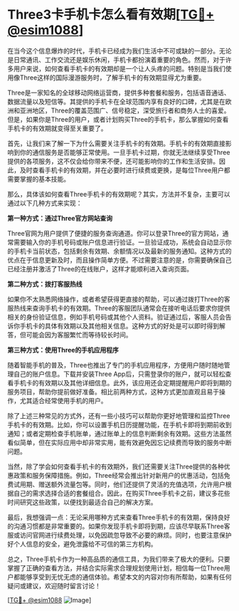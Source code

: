 # Three3卡手机卡怎么看有效期[[TG💪+ @esim1088](https://t.me/s/esim1088)]

在当今这个信息爆炸的时代，手机卡已经成为我们生活中不可或缺的一部分。无论是日常通讯、工作交流还是娱乐休闲，手机卡都扮演着重要的角色。然而，对于许多用户来说，如何查看手机卡的有效期却是一个让人头疼的问题。特别是当我们使用像Three这样的国际漫游服务时，了解手机卡的有效期显得尤为重要。

Three是一家知名的全球移动网络运营商，提供多种套餐和服务，包括语音通话、数据流量以及短信等。其提供的手机卡在全球范围内享有良好的口碑，尤其是在欧洲和亚洲地区，Three的覆盖范围广、信号稳定，深受旅行者和商务人士的喜爱。但是，如果你是Three的用户，或者计划购买Three的手机卡，那么掌握如何查看手机卡的有效期就变得至关重要了。

首先，让我们来了解一下为什么需要关注手机卡的有效期。手机卡的有效期直接影响到你的通信服务是否能够正常使用。一旦手机卡过期，你就无法继续享受Three提供的各项服务，这不仅会给你带来不便，还可能影响你的工作和生活安排。因此，及时查看手机卡的有效期，并在必要时进行续费或更换，是每位Three用户都需要掌握的基本技能。

那么，具体该如何查看Three手机卡的有效期呢？其实，方法并不复杂，主要可以通过以下几种方式来实现：

**第一种方式：通过Three官方网站查询**

Three官网为用户提供了便捷的服务查询通道。你可以登录Three的官方网站，通常需要输入你的手机号码或账户信息进行验证。一旦验证成功，系统会自动显示你的手机卡当前状态，包括剩余有效期、余额情况以及最新的服务通知。这种方式的优点在于信息更新及时，而且操作简单方便。不过需要注意的是，你需要确保自己已经注册并激活了Three的在线账户，这样才能顺利进入查询页面。

**第二种方式：拨打客服热线**

如果你不太熟悉网络操作，或者希望获得更直接的帮助，可以通过拨打Three的客服热线来查询手机卡的有效期。Three的客服团队通常会在接听电话后要求你提供相关的身份验证信息，例如手机号码或其他个人资料。验证通过后，客服人员会告诉你手机卡的具体有效期以及其他相关信息。这种方式的好处是可以即时得到解答，但可能会因为客服繁忙而等待较长时间。

**第三种方式：使用Three的手机应用程序**

随着智能手机的普及，Three也推出了专门的手机应用程序，方便用户随时随地管理自己的账户信息。下载并安装Three App后，只需登录你的账户，就可以轻松查看手机卡的有效期以及其他详细信息。此外，该应用还会定期提醒用户即将到期的服务项目，帮助你提前做好准备。相比前两种方式，这种方式更加直观且易于操作，尤其适合经常使用手机的用户。

除了上述三种常见的方式外，还有一些小技巧可以帮助你更好地管理和监控Three手机卡的有效期。比如，你可以设置手机日历提醒功能，在手机卡即将到期前收到通知；或者定期检查手机账单，通过账单上的信息判断剩余有效期。这些方法虽然看似简单，但在实际应用中却非常实用，能有效避免因忘记续费而导致的服务中断问题。

当然，除了学会如何查看手机卡的有效期外，我们还需要关注Three提供的各种优惠政策和服务保障措施。例如，Three经常会推出针对新用户的优惠活动，包括免费试用期、赠送额外流量包等。同时，他们还提供了灵活的充值选项，允许用户根据自己的需求选择合适的套餐组合。因此，在购买Three手机卡之前，建议多花些时间研究这些政策，以便找到最适合自己的解决方案。

最后，我想强调一点：无论采用哪种方式来查看Three手机卡的有效期，保持良好的沟通习惯都是非常重要的。如果你发现手机卡即将到期，应该尽早联系Three客服或访问官网进行续费处理，以免因疏忽导致不必要的麻烦。同时，也要注意保护好个人信息的安全，避免泄露给不可信的第三方机构。

总之，Three手机卡作为一种高品质的通信工具，为我们带来了极大的便利。只要掌握了正确的查看方法，并结合实际需求合理规划使用计划，相信每一位Three用户都能够享受到无忧无虑的通信体验。希望本文的内容对你有所帮助，如果有任何疑问或建议，欢迎随时留言讨论！

[[TG💪+ @esim1088](https://t.me/s/esim1088) ![Image](https://i.postimg.cc/4NQfJmqS/Snipaste-2025-05-13-00-14-12.png)]
